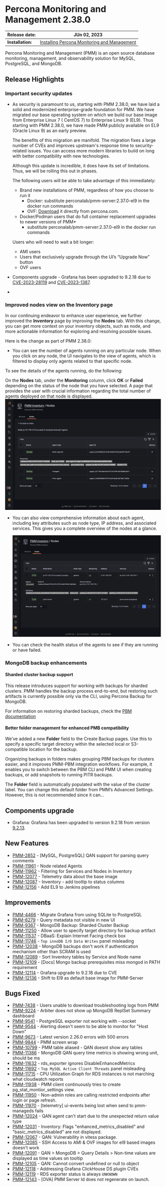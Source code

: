 # Percona Monitoring and Management 2.38.0

| **Release date:** | JUn 02, 2023                                                                                    |
| ----------------- | ----------------------------------------------------------------------------------------------- |
| **Installation:** | [Installing Percona Monitoring and Management](https://www.percona.com/software/pmm/quickstart) |

Percona Monitoring and Management (PMM) is an open source database monitoring, management, and observability solution for MySQL, PostgreSQL, and MongoDB.

<!---
!!! caution alert alert-warning "Important/Caution"
    Crucial points that need emphasis:

    - Important: A significant point that deserves emphasis.
    - Caution: Used to mean 'Continue with care'.
 --->


## Release Highlights

### Important security updates

- As security is paramount to us, starting with PMM 2.38.0, we have laid a solid and modernized enterprise-grade foundation for PMM. We have migrated our base operating system on which we build our base image from Enterprise Linux 7 ( CentOS 7) to Enterprise Linux 9 (EL9). Thus starting with PMM 2.38.0, we have made PMM publicly available on EL9 (Oracle Linux 9) as an early preview.

    The benefits of this migration are manifold. The migration fixes a large number of CVEs and improves upstream's response time to security-related issues. You can access more modern libraries to build on long with better compatibility with new technologies. 

    Although this update is incredible, it does have its set of limitations. Thus, we will be rolling this out in phases. 

    The following users will be able to take advantage of this immediately:

    - Brand new installations of PMM, regardless of how you choose to run it
        * Docker: substitute perconalab/pmm-server:2.37.0-el9 in the docker run commands
        * OVF: [Download](https://downloads.percona.com/downloads/pmm2/2.37.0/ova/pmm-server-2.37.0-el9.ova) it directly from percona.com.
    - Docker/Podman users that do full container replacement upgrades to newer versions of PMM*
        * substitute perconalab/pmm-server:2.37.0-el9 in the docker run commands

    Users who will need to wait a bit longer:

    - AMI users
    - Users that exclusively upgrade through the UI’s “Upgrade Now” button
    - OVF users

- Components upgrade - Grafana has been upgraded to 9.2.18 due to [CVE-2023-28119](https://github.com/advisories/GHSA-5mqj-xc49-246p) and [CVE-2023-1387](https://github.com/advisories/GHSA-c3h9-vpfv-3x4m).

- 

### Improved nodes view on the Inventory page

In our continuing endeavor to enhance user experience, we further improved the **Inventory** page by improving the **Nodes** tab. With this change, you can get more context on your inventory objects, such as node, and more actionable information for exploring and resolving possible issues.

Here is the change as part of PMM 2.38.0:

- You can see the number of agents running on any particular node. When you click on any node, the UI navigates to the view of agents, which is filtered to display only agents related to that specific node. 

To see the details of the agents running, do the following:

On the **Nodes** tab, under the **Monitoring** column, click **OK** or **Failed** depending on the status of the node that you have selected. A page that provides the user with crucial information regarding the total number of agents deployed on that node is displayed.
    ![!image](../_images/PMM_Inventory_Node_Agent_Properties.png)

- You can also view comprehensive information about each agent, including key attributes such as node type, IP address, and associated services. This gives you a complete overview of the nodes at a glance.

    ![!image](../_images/PMM_Inventory_Node_Selection.png)


- You can check the health status of the agents to see if they are running or have failed.

### MongoDB backup enhancements

#### Sharded cluster backup support
This release introduces support for working with backups for sharded clusters. PMM handles the backup process end-to-end, but restoring such artifacts is currently possible only via the CLI, using Percona Backup for MongoDB.

For information on restoring sharded backups, check the [PBM documentation](https://docs.percona.com/percona-backup-mongodb/usage/restore.html)


#### Better folder management for enhanced PMB compatibility 
We’ve added a new **Folder** field to the Create Backup pages. Use this to specify a specific target directory within the selected local or S3-compatible location for the backup.  

Organizing backups in folders makes grouping PBM backups for clusters easier, and it improves PMM-PBM integration workflows. For example, it enables you to switch between the PBM CLI and PMM UI when creating backups, or add snapshots to running PITR backups.

The **Folder** field is automatically populated with the value of the cluster label. You can change this default folder from PMM’s Advanced Settings. However,  this is not recommended since it can…


## Components upgrade

- Grafana: Grafana has been upgraded to version 9.2.18 from version [9.2.13](https://grafana.com/docs/grafana/next/whatsnew/whats-new-in-v9-2/).


## New Features

- [PMM-2852](https://jira.percona.com/browse/PMM-2852) - [MySQL, PostgreSQL] QAN support for parsing query comments
- [PMM-11961](https://jira.percona.com/browse/PMM-11961) - Node related Agents
- [PMM-11962](https://jira.percona.com/browse/PMM-11962) - Filtering for Services and Nodes in Inventory
- [PMM-12077](https://jira.percona.com/browse/PMM-12077) - Telemetry data about the base image
- [PMM-12087](https://jira.percona.com/browse/PMM-12087) - Inventory - add tooltip to status columns
- [PMM-12156](https://jira.percona.com/browse/PMM-12156) - Add EL9 to Jenkins pipelines

## Improvements

- [PMM-4466](https://jira.percona.com/browse/PMM-4466) - Migrate Grafana from using SQLite to PostgreSQL
- [PMM-6279](https://jira.percona.com/browse/PMM-6279) - Query metadata not visible in new UI
- [PMM-9367](https://jira.percona.com/browse/PMM-9367) - MongoDB Backup: Sharded Cluster Backup
- [PMM-11250](https://jira.percona.com/browse/PMM-11250) - Allow user to specify target directory for backup artifact
- [PMM-11537](https://jira.percona.com/browse/PMM-11537) - DBaaS: Explain Internet Facing check box
- [PMM-11746](https://jira.percona.com/browse/11746) - `Top innoDB I/O Data Writes` panel misleading
- [PMM-12038](https://jira.percona.com/browse/PMM-12038) - MongoDB backups don't work if authentication mechanism other than SCRAM is used
- [PMM-12089](https://jira.percona.com/browse/PMM-12089) - Sort Inventory tables by Service and Node name
- [PMM-12109](https://jira.percona.com/browse/PMM-12109) - [Docs] Mongo backup prerequisites miss mongod in PATH requirement
- [PMM-12114](https://jira.percona.com/browse/PMM-12114) - Grafana upgrade to 9.2.18 due to CVE
- [PMM-12136](https://jira.percona.com/browse/PMM-12136) - Shift to El9 as default base image for PMM-Server

## Bugs Fixed

 - [PMM-7438](https://jira.percona.com/browse/PMM-7438) - Users unable to download troubleshooting logs from PMM
- [PMM-9224](https://jira.percona.com/browse/PMM-9224) - Arbiter does not show up MongoDB ReplSet Summary dashboard
- [PMM-9541](https://jira.percona.com/browse/PMM-9541) - PostgreSQL exporter not working with --socket
- [PMM-9544](https://jira.percona.com/browse/PMM-9544) - Alerting doesn't seem to be able to monitor for "Host Down"
- [PMM-9673](https://jira.percona.com/browse/PMM-9673) - Latest version 2.26.0 errors with 500 errors
- [PMM-9844](https://jira.percona.com/browse/PMM-9844) - PMM screen wrap
- [PMM-10799](https://jira.percona.com/browse/PMM-10799) - PMM table aliased - QAN doesnt show any tables
- [PMM-11386](https://jira.percona.com/browse/PMM-11386) - MongoDB QAN query time metrics is showing wrong unit, should be ms
- [PMM-11632](https://jira.percona.com/browse/PMM-11632)  - rds_exporter ignores DisableEnhancedMetrics
- [PMM-11692](https://jira.percona.com/browse/PMM-11692)  - `Top MySQL Active Client Threads` panel misleading
- [PMM-11715](https://jira.percona.com/browse/PMM-11715)  - CPU Utilization Graph for RDS instances is not marching what cloudwatch reports
- [PMM-11938](https://jira.percona.com/browse/PMM-11938)  - PMM client continuously tries to create pg_stat_montior_settings view.
- [PMM-11950](https://jira.percona.com/browse/PMM-11950)  - Non-admin roles are calling restricted endpoints after login or page refresh.
- [PMM-11970](https://jira.percona.com/browse/PMM-11970)  - [telemetry] ui-events being lost when send to pmm-manageds fails
- [PMM-12024](https://jira.percona.com/browse/PMM-12024)  - QAN agent can't start due to the unexpected return value type
- [PMM-12031](https://jira.percona.com/browse/PMM-12031)  - Inventory: Flags "enhanced_metrics_disabled" and "basic_metrics_disabled" are not displayed.
- [PMM-12067](https://jira.percona.com/browse/PMM-12067)  - QAN: Vulnerability in vitess package.
- [PMM-12085](https://jira.percona.com/browse/PMM-12085)  - SSH Access to AMI & OVF images for el9 based images doesn't work
- [PMM-12091](https://jira.percona.com/browse/PMM-12091)  - QAN > MongoDB > Query Details > Non-time values are displayed as time values on tooltip
- [PMM-12105](https://jira.percona.com/browse/PMM-12105)  - QAN: Cannot convert undefined or null to object
- [PMM-12118](https://jira.percona.com/browse/PMM-12118)  - Addressing Grafana ClickHouse DS plugin CVEs
- [PMM-12119](https://jira.percona.com/browse/PMM-12119)  - RDS exporter status is always `UNKNOWN`
- [PMM-12143](https://jira.percona.com/browse/PMM-12143)  - [OVA] PMM Server Id does not regenerate on launch.



<!---


## Known issues

- ​List of known issues with a  comprehensive description and link to the JIRA ticket.

    Example:

    [PMM-XXXX](https://jira.percona.com/browse/PMM-XXXX) - Comprehensive description.


    **Solution**

    Description of the solution.


## Coming Soon

  Share what are the upcoming features on your roadmap to keep users excited:

- Planned item 1
- Planned item 2

--->
